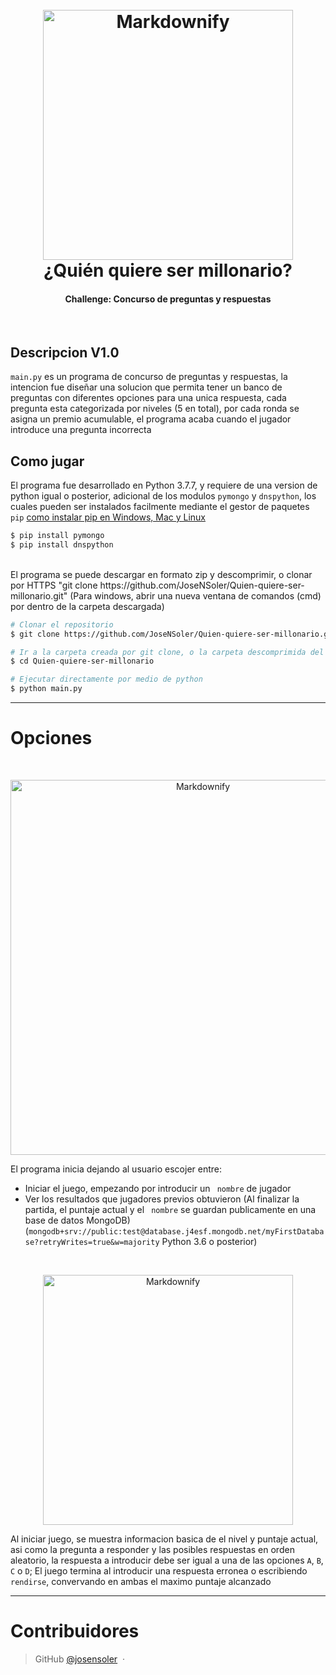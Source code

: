 <h1 align="center">
  <br>
  <a><img src="https://generacionxbox.com/wp-content/uploads/2020/12/quien-quiere-ser-millonario.jpg" alt="Markdownify" width="400"></a>
  <br>
  ¿Quién quiere ser millonario?
  <br>
</h1>

<h4 align="center">Challenge: Concurso de preguntas y respuestas</h4>
<br>

## Descripcion V1.0

`main.py` es un programa de concurso de preguntas y respuestas, la intencion fue diseñar una solucion que permita tener un banco de preguntas con diferentes opciones para una unica respuesta, cada pregunta esta categorizada por niveles (5 en total), por cada ronda se asigna un premio acumulable, el programa acaba cuando el jugador introduce una pregunta incorrecta


## Como jugar

El programa fue desarrollado en Python 3.7.7, y requiere de una version de python igual o posterior, adicional de los modulos `pymongo` y `dnspython`, los cuales pueden ser instalados facilmente mediante el gestor de paquetes `pip` [como instalar pip en Windows, Mac y Linux](https://tecnonucleous.com/2018/01/28/como-instalar-pip-para-python-en-windows-mac-y-linux/)


```bash
$ pip install pymongo
$ pip install dnspython
```
<br>
El programa se puede descargar en formato zip y descomprimir, o clonar por HTTPS "git clone https://github.com/JoseNSoler/Quien-quiere-ser-millonario.git"
(Para windows, abrir una nueva ventana de comandos (cmd) por dentro de la carpeta descargada)

```bash
# Clonar el repositorio
$ git clone https://github.com/JoseNSoler/Quien-quiere-ser-millonario.git

# Ir a la carpeta creada por git clone, o la carpeta descomprimida del ZIP
$ cd Quien-quiere-ser-millonario

# Ejecutar directamente por medio de python
$ python main.py
```
***
# Opciones
<br>
<p align="center"><img src="https://i.imgur.com/sh9f7I7.png" alt="Markdownify" width="600" ></p>

El programa inicia dejando al usuario escojer entre:
* Iniciar el juego, empezando por introducir un ` nombre`  de jugador
* Ver los resultados que jugadores previos obtuvieron (Al finalizar la partida, el puntaje actual y el ` nombre`  se guardan publicamente en una base de datos MongoDB)
(`mongodb+srv://public:test@database.j4esf.mongodb.net/myFirstDatabase?retryWrites=true&w=majority` Python 3.6 o posterior)

<br>
<p align="center"><img src="https://i.imgur.com/PuRRwMq.png" alt="Markdownify" width="400" ></p>

Al iniciar juego, se muestra informacion basica de el nivel y puntaje actual, asi como la pregunta a responder y las posibles respuestas en orden aleatorio, la respuesta a introducir debe ser igual a una de las opciones `A`, `B`, `C` o `D`;  El juego termina al introducir una respuesta erronea o escribiendo `rendirse`, convervando en ambas el maximo puntaje alcanzado

---

# Contribuidores
> GitHub [@josensoler](https://github.com/JoseNSoler) &nbsp;&middot;&nbsp;
